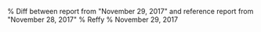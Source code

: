% Diff between report from "November 29, 2017" and reference report from "November 28, 2017"
% Reffy
% November 29, 2017

